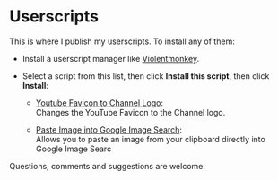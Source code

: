 # Userscripts

This is where I publish my userscripts. To install any of them:

- Install a userscript manager like [Violentmonkey](https://violentmonkey.github.io/get-it/#webextension-compatible-browsers).

- Select a script from this list, then click **Install this script**, then click **Install**:

  - [Youtube Favicon to Channel Logo](https://openuserjs.org/scripts/KartikSoneji/YouTube_Favicon_to_Channel_logo):  
    Changes the YouTube Favicon to the Channel logo.

  - [Paste Image into Google Image Search](https://openuserjs.org/scripts/KartikSoneji/Paste_Image_into_Google_Image_Search):  
    Allows you to paste an image from your clipboard directly into Google Image Searc

Questions, comments and suggestions are welcome.